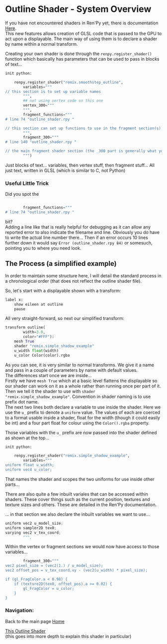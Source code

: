 # Outline Shader - System Overview

If you have not encountered shaders in Ren'Py yet, there is documentation [Here](https://www.renpy.org/doc/html/model.html).  
This new features allows creation of GLSL code that is passed to the GPU to act upon a displayable. The main way of using them is to declare a shader by name within a normal transform. 

Creating your own shader is done through the `renpy.register_shader()` function which basically has parameters that can be used to pass in blocks of text...

```py
init python:

    renpy.register_shader("remix.smoothstep_outline",
        variables="""
// this section is to set up variable names 
        """,
        ## not using vertex code on this one
        vertex_300="""
        """,
        fragment_functions="""
# line 74 "outline_shader.rpy "

// this section can set up functions to use in the fragment section(s)
        """,
        fragment_300="""
# line 140 "outline_shader.rpy "

// the main fragment shader section (the _300 part is generally what you would use to indicate main)
        """)
```
Just blocks of text... variables, then vertex stuff, then fragment stuff... All just text, written in GLSL (which is similar to C, not Python)  

### Useful Little Trick  
Did you spot the 
```py

        fragment_functions="""
# line 74 "outline_shader.rpy "
```
bit?  
Adding a line like that is really helpful for debugging as it can allow any reported error to also indicate the filename and line. Obviously you do have to write the actual line number there... Then if an error occurs 10 lines further down it would say `Error (outline_shader.rpy 84)` or somesuch, pointing you to where you need look.


## The Process (a simplified example)

In order to maintain some structure here, I will detail the standard process in a chronological order (that does not reflect the outline shader file).  

So, let's start with a displayable shown with a transform:
```py
label x:
    show eileen at outline
    pause
```
All very straight-forward, so next our simplified transform:  
```py
transform outline(
        width=3.0, 
        color="#FFF"):
    mesh True
    shader "remix.simple_shadow_example"
    u_width float(width)
    u_color Color(color).rgba
```
As you can see, it is very similar to normal transforms. We give it a name and pass in a couple of parameters by name with default values.  
The differences start once we are inside...  
Firstly we have `mesh True` which at a basic level flattens the displayable so our shader can work on it as a whole rather than running once per part of it.  
Then we tell it the shader to use with `shader "remix.simple_shadow_example"`. Convention in shader naming is to use prefix dot name.  
The next two lines both declare a variable to use inside the shader. Here we use the `u_` prefix to denote a `uniform` value. The values of each are coerced to a format usable inside a shader, float for the width (though it could easily be int) and a four part float for colour using the `Color().rgba` property.

Those variables with the `u_` prefix are now passed into the shader defined as shown at the top...
```py
init python:

    renpy.register_shader("remix.simple_shadow_example",
        variables="""
uniform float u_width;
uniform vec4 u_color;
```
That names the shader and scopes the two uniforms for use inside other parts...  

There are also quite a few inbuilt variales that can be accessed within shaders. These cover things such as the current position, textures and texture sizes and others. These are detailed in the Ren'Py documentation.  

... in that section we also declare the inbuilt variables we want to use...
```py
uniform vec2 u_model_size;
uniform sampler2D tex0;
varying vec2 v_tex_coord;
        """,
```

Within the vertex or fragment sections we would now have access to those variables...
```py
        fragment_300="""
vec2 pixel_size = (vec2(1.) / u_model_size);
vec2 offset_pos = v_tex_coord.xy - (vec2(u_width) * pixel_size);

if (gl_FragColor.a < 0.98) {
    if (texture2D(tex0, offset_pos).a >= 0.02) {
        gl_FragColor = u_color;
    }
}
```
        

### Navigation:

Back to the main page [Home](README.md)

[This Outline Shader](https://github.com/RenpyRemix/outline-shader/blob/main/outline_overview.md)  
(this goes into more depth to explain this shader in particular)

